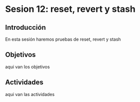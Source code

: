 # Sesion 12: reset, revert y stash

## Introducción

En esta sesión haremos pruebas de reset, revert y stash

## Objetivos

aqui van los objetivos

## Actividades

aqui van las actividades